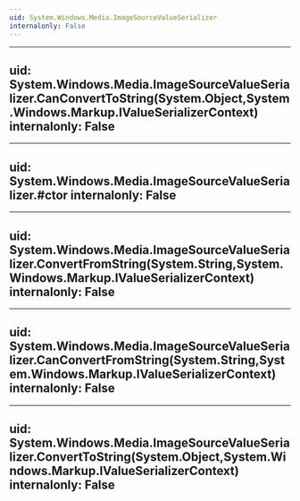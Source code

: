 ```yaml
---
uid: System.Windows.Media.ImageSourceValueSerializer
internalonly: False
---
```


---
uid: System.Windows.Media.ImageSourceValueSerializer.CanConvertToString(System.Object,System.Windows.Markup.IValueSerializerContext)
internalonly: False
---

---
uid: System.Windows.Media.ImageSourceValueSerializer.#ctor
internalonly: False
---

---
uid: System.Windows.Media.ImageSourceValueSerializer.ConvertFromString(System.String,System.Windows.Markup.IValueSerializerContext)
internalonly: False
---

---
uid: System.Windows.Media.ImageSourceValueSerializer.CanConvertFromString(System.String,System.Windows.Markup.IValueSerializerContext)
internalonly: False
---

---
uid: System.Windows.Media.ImageSourceValueSerializer.ConvertToString(System.Object,System.Windows.Markup.IValueSerializerContext)
internalonly: False
---
